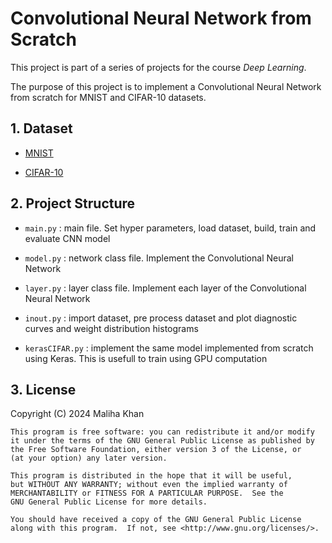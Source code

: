 # Convolutional Neural Network from Scratch

This project is part of a series of projects for the course _Deep Learning_.

The purpose of this project is to implement a Convolutional Neural Network from scratch for MNIST and CIFAR-10 datasets.

## 1. Dataset

- [MNIST](https://drive.google.com/open?id=1uvnD__FBdhp0m5r_dIsrr5y0XY1kn4WN)

- [CIFAR-10](https://drive.google.com/open?id=1B1YA2a-2AY4VRXFrBxJbD5h6YgJZLNez)

## 2. Project Structure

- `main.py` : main file. Set hyper parameters, load dataset, build, train and evaluate CNN model

- `model.py` : network class file. Implement the Convolutional Neural Network

- `layer.py` : layer class file. Implement each layer of the Convolutional Neural Network

- `inout.py` : import dataset, pre process dataset and plot diagnostic curves and weight distribution histograms

- `kerasCIFAR.py` : implement the same model implemented from scratch using Keras. This is usefull to train using GPU computation

## 3. License

Copyright (C) 2024 Maliha Khan
```
This program is free software: you can redistribute it and/or modify
it under the terms of the GNU General Public License as published by
the Free Software Foundation, either version 3 of the License, or
(at your option) any later version.

This program is distributed in the hope that it will be useful,
but WITHOUT ANY WARRANTY; without even the implied warranty of
MERCHANTABILITY or FITNESS FOR A PARTICULAR PURPOSE.  See the
GNU General Public License for more details.

You should have received a copy of the GNU General Public License
along with this program.  If not, see <http://www.gnu.org/licenses/>.
```
